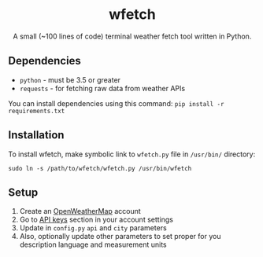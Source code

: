 <div align="center">
    <h1>wfetch</h1>
    A small (~100 lines of code) terminal weather fetch tool written in Python.
</div>

## Dependencies
* ```python``` - must be 3.5 or greater
* ```requests``` - for fetching raw data from weather APIs

You can install dependencies using this command: ```pip install -r requirements.txt```

## Installation
To install wfetch, make symbolic link to ```wfetch.py``` file in ```/usr/bin/``` directory:
```
sudo ln -s /path/to/wfetch/wfetch.py /usr/bin/wfetch
```

## Setup
1. Create an [OpenWeatherMap](https://home.openweathermap.org/users/sign_up) account
2. Go to [API keys](https://home.openweathermap.org/api_keys) section in your account settings
3. Update in ```config.py``` ```api``` and ```city``` parameters 
4. Also, optionally update other parameters to set proper for you description language and measurement units
